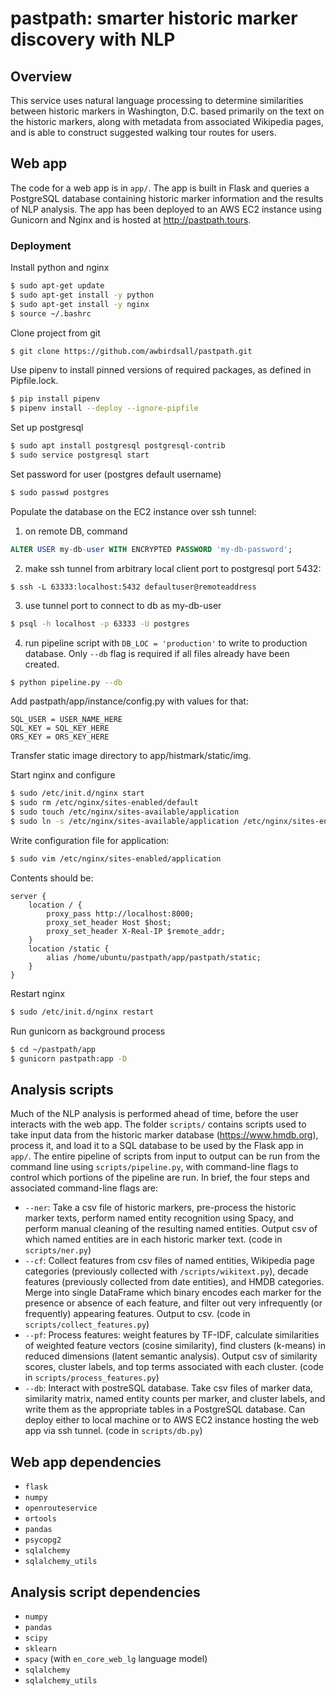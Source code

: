 # pastpath: smarter historic marker discovery with NLP

## Overview

This service uses natural language processing to determine similarities between historic markers in Washington, D.C. based primarily on the text on the historic markers, along with metadata from associated Wikipedia pages, and is able to construct suggested walking tour routes for users.

## Web app

The code for a web app is in `app/`. The app is built in Flask and queries a PostgreSQL database containing historic marker information and the results of NLP analysis. The app has been deployed to an AWS EC2 instance using Gunicorn and Nginx and is hosted at <http://pastpath.tours>.

### Deployment

Install python and nginx

```bash
$ sudo apt-get update
$ sudo apt-get install -y python
$ sudo apt-get install -y nginx
$ source ~/.bashrc
```

Clone project from git

```bash
$ git clone https://github.com/awbirdsall/pastpath.git
```

Use pipenv to install pinned versions of required packages, as defined in Pipfile.lock.

```bash
$ pip install pipenv
$ pipenv install --deploy --ignore-pipfile
```

Set up postgresql

```bash
$ sudo apt install postgresql postgresql-contrib
$ sudo service postgresql start
```

Set password for user (postgres default username)

```bash
$ sudo passwd postgres
```

Populate the database on the EC2 instance over ssh tunnel:

1) on remote DB, command 

```sql
ALTER USER my-db-user WITH ENCRYPTED PASSWORD 'my-db-password';
```

2) make ssh tunnel from arbitrary local client port to postgresql port 5432: 

`$ ssh -L 63333:localhost:5432 defaultuser@remoteaddress`

3) use tunnel port to connect to db as my-db-user

```bash
$ psql -h localhost -p 63333 -U postgres
```

4) run pipeline script with `DB_LOC = 'production'` to write to production database. Only `--db` flag is required if all files already have been created.

```bash
$ python pipeline.py --db
```

Add pastpath/app/instance/config.py with values for that:

```
SQL_USER = USER_NAME_HERE
SQL_KEY = SQL_KEY_HERE
ORS_KEY = ORS_KEY_HERE
```

Transfer static image directory to app/histmark/static/img.

Start nginx and configure

```bash
$ sudo /etc/init.d/nginx start
$ sudo rm /etc/nginx/sites-enabled/default
$ sudo touch /etc/nginx/sites-available/application
$ sudo ln -s /etc/nginx/sites-available/application /etc/nginx/sites-enabled/application
```

Write configuration file for application:

```bash
$ sudo vim /etc/nginx/sites-enabled/application
```

Contents should be:

```
server {
    location / {
        proxy_pass http://localhost:8000;
        proxy_set_header Host $host;
        proxy_set_header X-Real-IP $remote_addr;
    }
    location /static {
        alias /home/ubuntu/pastpath/app/pastpath/static;
    }
}
```

Restart nginx

```bash
$ sudo /etc/init.d/nginx restart
```

Run gunicorn as background process

```bash
$ cd ~/pastpath/app
$ gunicorn pastpath:app -D
```

## Analysis scripts

Much of the NLP analysis is performed ahead of time, before the user interacts with the web app. The folder `scripts/` contains scripts used to take input data from the historic marker database (<https://www.hmdb.org>), process it, and load it to a SQL database to be used by the Flask app in `app/`. The entire pipeline of scripts from input to output can be run from the command line using `scripts/pipeline.py`, with command-line flags to control which portions of the pipeline are run. In brief, the four steps and associated command-line flags are:

- `--ner`: Take a csv file of historic markers, pre-process the historic marker texts, perform named entity recognition using Spacy, and perform manual cleaning of the resulting named entities. Output csv of which named entities are in each historic marker text. (code in `scripts/ner.py`)
- `--cf`: Collect features from csv files of named entities, Wikipedia page categories (previously collected with `/scripts/wikitext.py`), decade features (previously collected from date entities), and HMDB categories. Merge into single DataFrame which binary encodes each marker for the presence or absence of each feature, and filter out very infrequently (or frequently) appearing features. Output to csv. (code in `scripts/collect_features.py`)
- `--pf`: Process features: weight features by TF-IDF, calculate similarities of weighted feature vectors (cosine similarity), find clusters (k-means) in reduced dimensions (latent semantic analysis). Output csv of similarity scores, cluster labels, and top terms associated with each cluster. (code in `scripts/process_features.py`)
- `--db`: Interact with postreSQL database. Take csv files of marker data, similarity matrix, named entity counts per marker, and cluster labels, and write them as the appropriate tables in a PostgreSQL database. Can deploy either to local machine or to AWS EC2 instance hosting the web app via ssh tunnel. (code in `scripts/db.py`)

## Web app dependencies

- `flask`
- `numpy`
- `openrouteservice`
- `ortools`
- `pandas`
- `psycopg2`
- `sqlalchemy`
- `sqlalchemy_utils`

## Analysis script dependencies

- `numpy`
- `pandas`
- `scipy`
- `sklearn`
- `spacy` (with `en_core_web_lg` language model)
- `sqlalchemy`
- `sqlalchemy_utils`
